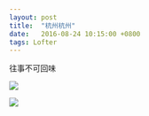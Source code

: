 ```yaml
---
layout: post
title:  "杭州杭州"
date:   2016-08-24 10:15:00 +0800
tags: Lofter
---
```


往事不可回味

![](http://7xljt6.com1.z0.glb.clouddn.com/48e03a0cfe449c619514b3a09250a71a.png)

![](http://7xljt6.com1.z0.glb.clouddn.com/4a12b3d40a501d6b5fc9baa126077452.png)
